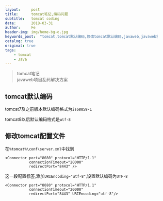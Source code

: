 ```yaml
---
layout:     post
title:      tomcat笔记,编码问题
subtitle:   tomcat coding
date:       2018-03-31
author:     Fe
header-img: img/home-bg-o.jpg
keywords_post:  "tomcat,tomcat默认编码,修改tomcat默认编码,javaweb,javaweb项目乱码"
catalog: true
original: true
tags:
    - tomcat
    - Java
---
```

>tomcat笔记   
>javaweb项目乱码解决方案

## tomcat默认编码

tomcat7及之前版本默认编码格式为`iso8859-1`   

tomcat8以后默认编码格式是`utf-8`

## 修改tomcat配置文件

在`%tomcat%\conf\server.xml`中找到
```
<Connector port="8080" protocol="HTTP/1.1"
           connectionTimeout="20000"
           redirectPort="8443" />
```

这一段配置标签,添加`URIEncoding="utf-8"`,设置默认编码为`UTF-8`  

```
<Connector port="8080" protocol="HTTP/1.1"
           connectionTimeout="20000"
           redirectPort="8443" URIEncoding="utf-8"/>
```
